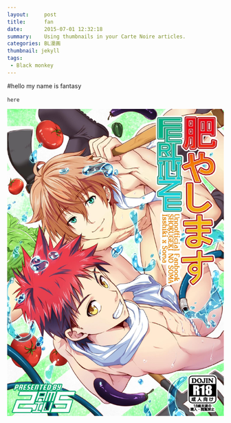 ```yaml
---
layout:     post
title:      fan
date:       2015-07-01 12:32:18
summary:    Using thumbnails in your Carte Noire articles.
categories: BL漫画
thumbnail: jekyll
tags:
 - Black monkey
---
```


#hello
my name is fantasy

`here`

![02](https://raw.githubusercontent.com/fantasyming/BlackMonkey/master/%E9%A3%9F%E6%88%9F%E4%B9%8B%E7%81%B5/Black-Monkey-Pro-Shokugeki-no-Soma-%E9%A3%9F%E6%88%9F%E3%81%AE%E3%82%BD%E3%83%BC%E3%83%9E-Fertilize-%E8%82%A5%E3%82%84%E3%81%97%E3%81%BE%E3%81%99-Isshiki-x-Soma-02.jpg)